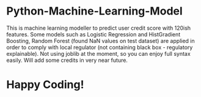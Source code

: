# Python-Machine-Learning-Model

This is machine learning modeller to predict user credit score with 120ish features. 
Some models such as Logistic Regression and HistGradient Boosting, Random Forest (found NaN values on test dataset) are applied in order to comply with local regulator (not containing black box - regulatory explainable).
Not using joblib at the moment, so you can enjoy full syntax easily. Will add some credits in very near future.

# Happy Coding!
